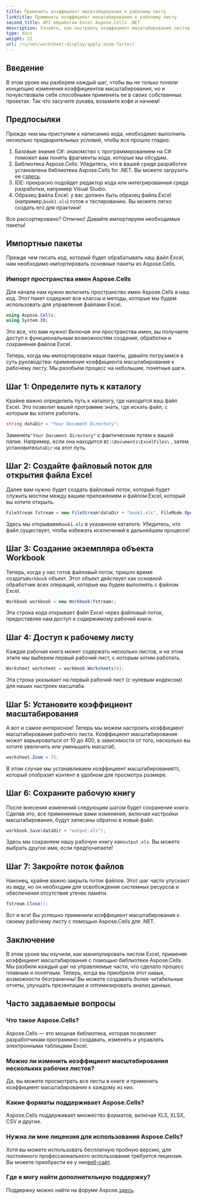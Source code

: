 ```yaml
---
title: Применить коэффициент масштабирования к рабочему листу
linktitle: Применить коэффициент масштабирования к рабочему листу
second_title: API обработки Excel Aspose.Cells .NET
description: Узнайте, как настроить коэффициент масштабирования листов Excel с помощью Aspose.Cells для .NET. Пошаговое руководство для улучшения читаемости и представления данных.
type: docs
weight: 22
url: /ru/net/worksheet-display/apply-zoom-factor/
---
```

## Введение

В этом уроке мы разберем каждый шаг, чтобы вы не только поняли концепцию изменения коэффициентов масштабирования, но и почувствовали себя способными применять ее в своих собственных проектах. Так что засучите рукава, возьмите кофе и начнем!

## Предпосылки

Прежде чем мы приступим к написанию кода, необходимо выполнить несколько предварительных условий, чтобы все прошло гладко:

1. Базовые знания C#: знакомство с программированием на C# поможет вам понять фрагменты кода, которые мы обсудим.
2. Библиотека Aspose.Cells: Убедитесь, что в вашей среде разработки установлена библиотека Aspose.Cells for .NET. Вы можете загрузить ее с[здесь](https://releases.aspose.com/cells/net/).
3. IDE: прекрасно подойдет редактор кода или интегрированная среда разработки, например Visual Studio.
4.  Образец файла Excel: у вас должен быть образец файла Excel (например,`book1.xls`) готов к тестированию. Вы можете легко создать его для практики!

Все рассортировано? Отлично! Давайте импортируем необходимые пакеты!

## Импортные пакеты

Прежде чем писать код, который будет обрабатывать наш файл Excel, нам необходимо импортировать основные пакеты из Aspose.Cells. 

### Импорт пространства имен Aspose.Cells

Для начала нам нужно включить пространство имен Aspose.Cells в наш код. Этот пакет содержит все классы и методы, которые мы будем использовать для управления файлами Excel.

```csharp
using Aspose.Cells;
using System.IO;
```

Это все, что вам нужно! Включая эти пространства имен, вы получаете доступ к функциональным возможностям создания, обработки и сохранения файлов Excel.

Теперь, когда мы импортировали наши пакеты, давайте погрузимся в суть руководства: применение коэффициента масштабирования к рабочему листу. Мы разобьем процесс на небольшие, понятные шаги.

## Шаг 1: Определите путь к каталогу

Крайне важно определить путь к каталогу, где находится ваш файл Excel. Это позволит вашей программе знать, где искать файл, с которым вы хотите работать.

```csharp
string dataDir = "Your Document Directory";
```

 Заменять`"Your Document Directory"` с фактическим путем к вашей папке. Например, если она находится в`C:\Documents\ExcelFiles\` , затем установите`dataDir` на этот путь.

## Шаг 2: Создайте файловый поток для открытия файла Excel

Далее вам нужно будет создать файловый поток, который будет служить мостом между вашим приложением и файлом Excel, который вы хотите открыть.

```csharp
FileStream fstream = new FileStream(dataDir + "book1.xls", FileMode.Open);
```

 Здесь мы открываем`book1.xls` в указанном каталоге. Убедитесь, что файл существует, чтобы избежать исключений в дальнейшем процессе!

## Шаг 3: Создание экземпляра объекта Workbook

 Теперь, когда у нас готов файловый поток, пришло время создать`Workbook` объект. Этот объект действует как основной обработчик всех операций, которые мы будем выполнять с файлом Excel.

```csharp
Workbook workbook = new Workbook(fstream);
```

Эта строка кода открывает файл Excel через файловый поток, предоставляя нам доступ к содержимому рабочей книги.

## Шаг 4: Доступ к рабочему листу

Каждая рабочая книга может содержать несколько листов, и на этом этапе мы выберем первый рабочий лист, с которым хотим работать.

```csharp
Worksheet worksheet = workbook.Worksheets[0];
```

Эта строка указывает на первый рабочий лист (с нулевым индексом) для наших настроек масштаба.

## Шаг 5: Установите коэффициент масштабирования

А вот и самое интересное! Теперь мы можем настроить коэффициент масштабирования рабочего листа. Коэффициент масштабирования может варьироваться от 10 до 400, в зависимости от того, насколько вы хотите увеличить или уменьшить масштаб.

```csharp
worksheet.Zoom = 75;
```

 В этом случае мы устанавливаем коэффициент масштабирования`75`, который отобразит контент в удобном для просмотра размере.

## Шаг 6: Сохраните рабочую книгу

После внесения изменений следующим шагом будет сохранение книги. Сделав это, все примененные вами изменения, включая настройки масштабирования, будут записаны обратно в новый файл.

```csharp
workbook.Save(dataDir + "output.xls");
```

 Здесь мы сохраняем нашу рабочую книгу как`output.xls`. Вы можете выбрать другое имя, если предпочитаете!

## Шаг 7: Закройте поток файлов

Наконец, крайне важно закрыть поток файлов. Этот шаг часто упускают из виду, но он необходим для освобождения системных ресурсов и обеспечения отсутствия утечек памяти.

```csharp
fstream.Close();
```

Вот и все! Вы успешно применили коэффициент масштабирования к своему рабочему листу с помощью Aspose.Cells для .NET. 

## Заключение

В этом уроке мы изучили, как манипулировать листом Excel, применяя коэффициент масштабирования с помощью библиотеки Aspose.Cells. Мы разбили каждый шаг на управляемые части, что сделало процесс плавным и понятным. Теперь, когда вы приобрели этот навык, возможности безграничны! Вы можете создавать более читабельные отчеты, улучшать презентации и оптимизировать анализ данных.

## Часто задаваемые вопросы

### Что такое Aspose.Cells?  
Aspose.Cells — это мощная библиотека, которая позволяет разработчикам программно создавать, изменять и управлять электронными таблицами Excel.

### Можно ли изменить коэффициент масштабирования нескольких рабочих листов?  
Да, вы можете просмотреть все листы в книге и применить коэффициент масштабирования к каждому из них.

### Какие форматы поддерживает Aspose.Cells?  
Aspose.Cells поддерживает множество форматов, включая XLS, XLSX, CSV и другие.

### Нужна ли мне лицензия для использования Aspose.Cells?  
 Хотя вы можете использовать бесплатную пробную версию, для постоянного профессионального использования требуется лицензия. Вы можете приобрести ее у них[веб-сайт](https://purchase.aspose.com/buy).

### Где я могу найти дополнительную поддержку?  
 Поддержку можно найти на форуме Aspose.[здесь](https://forum.aspose.com/c/cells/9).

